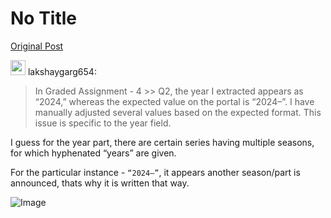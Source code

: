 # No Title

[Original Post](https://discourse.onlinedegree.iitm.ac.in/t/165959/150)

<aside class="quote group-ds-students" data-username="lakshaygarg654" data-post="148" data-topic="165959">
<div class="title">
<div class="quote-controls"></div>
<img alt="" width="24" height="24" src="https://dub1.discourse-cdn.com/flex013/user_avatar/discourse.onlinedegree.iitm.ac.in/lakshaygarg654/48/129814_2.png" class="avatar"> lakshaygarg654:</div>
<blockquote>
<p>In Graded Assignment - 4 &gt;&gt; Q2, the year I extracted appears as “2024,” whereas the expected value on the portal is “2024–”. I have manually adjusted several values based on the expected format. This issue is specific to the year field.</p>
</blockquote>
</aside>
<p>I guess for the year part, there are certain series having multiple seasons, for which hyphenated “years” are given.</p>
<p>For the particular instance - <code>“2024–”</code>, it appears another season/part is announced, thats why it is written that way.</p>

![Image](https://dub1.discourse-cdn.com/flex013/user_avatar/discourse.onlinedegree.iitm.ac.in/lakshaygarg654/48/129814_2.png)
